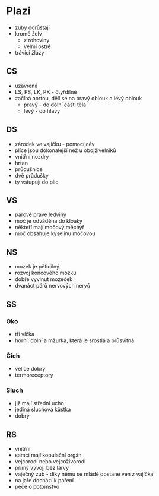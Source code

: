 # Plazi

- zuby dorůstají
- kromě želv
  - z rohoviny
  - velmi ostré
- trávící žlázy

## CS

- uzavřená
- LS, PS, LK, PK - čtyřdílné
- začíná aortou, dělí se na pravý oblouk a levý oblouk
  - pravý - do dolní části těla
  - levý - do hlavy

## DS

- zárodek ve vajíčku - pomocí cév
- plíce jsou dokonalejší než u obojživelníků
- vnitřní nozdry
- hrtan
- průdušnice
- dvě průdušky
- ty vstupují do plic

## VS

- párové pravé ledviny
- moč je odváděna do kloaky
- někteří mají močový měchýř
- moč obsahuje kyselinu močovou

## NS

- mozek je pětidílný
- rozvoj koncového mozku
- dobře vyvinut mozeček
- dvanáct párů nervových nervů

## SS

### Oko

- tři víčka
- horní, dolní a mžurka, která je srostlá a průsvitná

### Čich

- velice dobrý
- termoreceptory

### Sluch

- již mají střední ucho
- jediná sluchová kůstka
- dobrý

## RS

- vnitřní
- samci mají kopulační orgán
- vejcorodí nebo vejcoživorodí
- přímý vývoj, bez larvy
- vaječný zub - díky němu se mládě dostane ven z vajíčka
- na jaře dochází k páření
- péče o potomstvo
